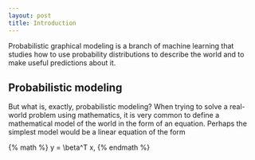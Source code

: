 ```yaml
---
layout: post
title: Introduction
---
```

Probabilistic graphical modeling is a branch of machine learning that studies how to use probability distributions to describe the world and to make useful predictions about it.

## Probabilistic modeling

But what is, exactly, probabilistic modeling? When trying to solve a real-world problem using mathematics, it is very common to define a mathematical model of the world in the form of an equation.
Perhaps the simplest model would be a linear equation of the form

{% math %}
y = \beta^T x,
{% endmath %}


